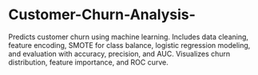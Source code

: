 # Customer-Churn-Analysis-
Predicts customer churn using machine learning. Includes data cleaning, feature encoding, SMOTE for class balance, logistic regression modeling, and evaluation with accuracy, precision, and AUC. Visualizes churn distribution, feature importance, and ROC curve.
